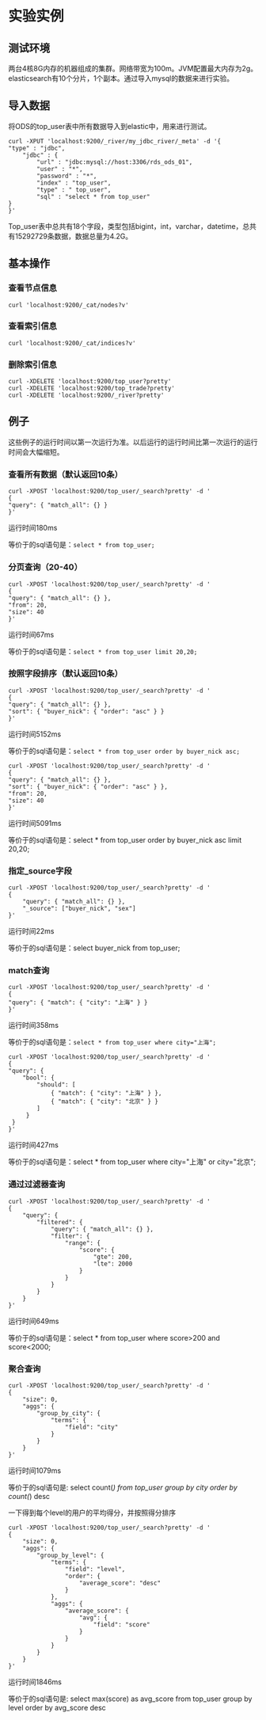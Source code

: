 # 实验实例

## 测试环境

两台4核8G内存的机器组成的集群。网络带宽为100m。JVM配置最大内存为2g。elasticsearch有10个分片，1个副本。通过导入mysql的数据来进行实验。

## 导入数据

将ODS的top_user表中所有数据导入到elastic中，用来进行测试。
```
curl -XPUT 'localhost:9200/_river/my_jdbc_river/_meta' -d '{
"type" : "jdbc",
    "jdbc" : {
        "url" : "jdbc:mysql://host:3306/rds_ods_01",
        "user" : "*",
        "password" : "*",
        "index" : "top_user",
        "type" : " top_user",
        "sql" : "select * from top_user"
}
}'
```
Top_user表中总共有18个字段，类型包括bigint，int，varchar，datetime，总共有15292729条数据，数据总量为4.2G。

## 基本操作

### 查看节点信息

```
curl 'localhost:9200/_cat/nodes?v'
```

### 查看索引信息

```
curl 'localhost:9200/_cat/indices?v'
```

### 删除索引信息

```
curl -XDELETE 'localhost:9200/top_user?pretty'
curl -XDELETE 'localhost:9200/top_trade?pretty'
curl -XDELETE 'localhost:9200/_river?pretty'
```

## 例子

这些例子的运行时间以第一次运行为准。以后运行的运行时间比第一次运行的运行时间会大幅缩短。

### 查看所有数据（默认返回10条）

```
curl -XPOST 'localhost:9200/top_user/_search?pretty' -d '
{
"query": { "match_all": {} }
}'
```
运行时间180ms

等价于的sql语句是：`select * from top_user;`

### 分页查询（20-40）

```
curl -XPOST 'localhost:9200/top_user/_search?pretty' -d '
{
"query": { "match_all": {} },
"from": 20,
"size": 40
}'
```
运行时间67ms

等价于的sql语句是：`select * from top_user limit 20,20;`

### 按照字段排序（默认返回10条）

```
curl -XPOST 'localhost:9200/top_user/_search?pretty' -d '
{
"query": { "match_all": {} },
"sort": { "buyer_nick": { "order": "asc" } }
}'
```
运行时间5152ms

等价于的sql语句是：`select * from top_user order by buyer_nick asc;`

```
curl -XPOST 'localhost:9200/top_user/_search?pretty' -d '
{
"query": { "match_all": {} },
"sort": { "buyer_nick": { "order": "asc" } },
"from": 20,
"size": 40
}'
```

运行时间5091ms

等价于的sql语句是：select * from top_user order by buyer_nick asc limit 20,20;

### 指定_source字段

```
curl -XPOST 'localhost:9200/top_user/_search?pretty' -d '
{
    "query": { "match_all": {} },
    "_source": ["buyer_nick", "sex"]
}'
```
运行时间22ms

等价于的sql语句是：select buyer_nick from top_user;

### match查询

```
curl -XPOST 'localhost:9200/top_user/_search?pretty' -d '
{
"query": { "match": { "city": "上海" } }
}'
```
运行时间358ms

等价于的sql语句是：`select * from top_user where city="上海";`

```
curl -XPOST 'localhost:9200/top_user/_search?pretty' -d '
{
"query": {
    "bool": {
        "should": [
            { "match": { "city": "上海" } },
            { "match": { "city": "北京" } }
        ]
     }
 }
}'
```
运行时间427ms

等价于的sql语句是：select * from top_user where city="上海" or city="北京";

### 通过过滤器查询

```
curl -XPOST 'localhost:9200/top_user/_search?pretty' -d '
{
    "query": {
        "filtered": {
            "query": { "match_all": {} },
            "filter": {
                "range": {
                    "score": {
                        "gte": 200,
                        "lte": 2000
                    }
                }
            }
        }
    }
}'
```

运行时间649ms

等价于的sql语句是：select * from top_user where score>200 and score<2000;

### 聚合查询

```
curl -XPOST 'localhost:9200/top_user/_search?pretty' -d '
{
    "size": 0,
    "aggs": {
        "group_by_city": {
            "terms": {
                "field": "city"
            }
        }
    }
}'
```
运行时间1079ms

等价于的sql语句是: select count(*) from top_user group by city order by count(*) desc

一下得到每个level的用户的平均得分，并按照得分排序

```
curl -XPOST 'localhost:9200/top_user/_search?pretty' -d '
{
    "size": 0,
    "aggs": {
        "group_by_level": {
            "terms": {
                "field": "level",
                "order": {
                    "average_score": "desc"
                }
            },
            "aggs": {
                "average_score": {
                    "avg": {
                        "field": "score"
                    }
                }
            }
        }
    }
}'
```

运行时间1846ms

等价于的sql语句是: select max(score) as avg_score from top_user group by level order by avg_score desc

